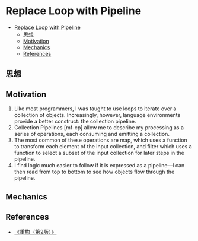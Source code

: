 # Replace Loop with Pipeline



<!-- TOC -->

- [Replace Loop with Pipeline](#replace-loop-with-pipeline)
    - [思想](#思想)
    - [Motivation](#motivation)
    - [Mechanics](#mechanics)
    - [References](#references)

<!-- /TOC -->


## 思想


## Motivation
1. Like most programmers, I was taught to use loops to iterate over a collection of objects. Increasingly, however, language environments provide a better construct: the collection pipeline. 
2. Collection Pipelines [mf­-cp] allow me to describe my processing as a series of operations, each consuming and emitting a collection. 
3. The most common of these operations are map, which uses a function to transform each element of the input collection, and filter which uses a function to select a subset of the input collection for later steps in the pipeline. 
4. I find logic much easier to follow if it is expressed as a pipeline—I can then read from top to bottom to see how objects flow through the pipeline.


## Mechanics


## References
* [《重构（第2版）》](https://book.douban.com/subject/33400354/)

